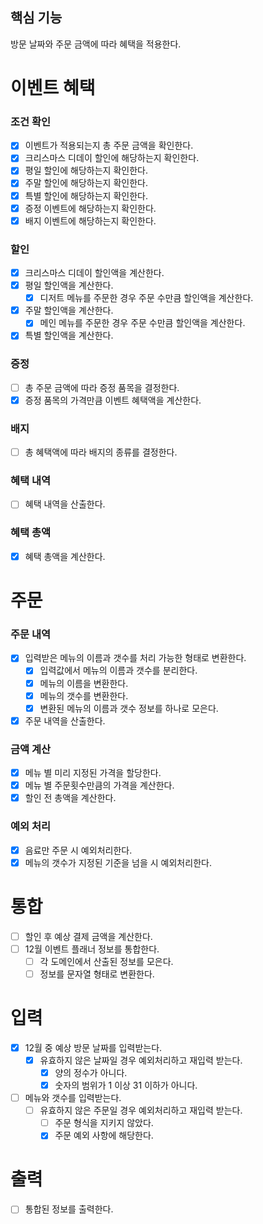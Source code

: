 ## 핵심 기능
방문 날짜와 주문 금액에 따라 혜택을 적용한다.

# 이벤트 혜택
### 조건 확인
- [x] 이벤트가 적용되는지 총 주문 금액을 확인한다.
- [x] 크리스마스 디데이 할인에 해당하는지 확인한다.
- [x] 평일 할인에 해당하는지 확인한다.
- [x] 주말 할인에 해당하는지 확인한다.
- [x] 특별 할인에 해당하는지 확인한다.
- [x] 증정 이벤트에 해당하는지 확인한다.
- [x] 배지 이벤트에 해당하는지 확인한다.

### 할인
- [x] 크리스마스 디데이 할인액을 계산한다.
- [x] 평일 할인액을 계산한다.
  - [x] 디저트 메뉴를 주문한 경우 주문 수만큼 할인액을 계산한다.
- [x] 주말 할인액을 계산한다.
  - [x] 메인 메뉴를 주문한 경우 주문 수만큼 할인액을 계산한다.
- [x] 특별 할인액을 계산한다.

### 증정
- [ ] 총 주문 금액에 따라 증정 품목을 결정한다.
- [x] 증정 품목의 가격만큼 이벤트 혜택액을 계산한다.

### 배지
- [ ] 총 혜택액에 따라 배지의 종류를 결정한다.

### 혜택 내역
- [ ] 혜택 내역을 산출한다.

### 혜택 총액
- [x] 혜택 총액을 계산한다.

# 주문
### 주문 내역
- [x] 입력받은 메뉴의 이름과 갯수를 처리 가능한 형태로 변환한다.
  - [x] 입력값에서 메뉴의 이름과 갯수를 분리한다.
  - [x] 메뉴의 이름을 변환한다.
  - [x] 메뉴의 갯수를 변환한다.
  - [x] 변환된 메뉴의 이름과 갯수 정보를 하나로 모은다.
- [x] 주문 내역을 산출한다.

### 금액 계산
- [x] 메뉴 별 미리 지정된 가격을 할당한다.
- [x] 메뉴 별 주문횟수만큼의 가격을 계산한다.
- [x] 할인 전 총액을 계산한다.

### 예외 처리
- [x] 음료만 주문 시 예외처리한다.
- [x] 메뉴의 갯수가 지정된 기준을 넘을 시 예외처리한다.

# 통합
- [ ] 할인 후 예상 결제 금액을 계산한다.
- [ ] 12월 이벤트 플래너 정보를 통합한다.
  - [ ] 각 도메인에서 산출된 정보를 모은다.
  - [ ] 정보를 문자열 형태로 변환한다.

# 입력
- [x] 12월 중 예상 방문 날짜를 입력받는다.
  - [x] 유효하지 않은 날짜일 경우 예외처리하고 재입력 받는다.
    - [x] 양의 정수가 아니다.
    - [x] 숫자의 범위가 1 이상 31 이하가 아니다.
- [ ] 메뉴와 갯수를 입력받는다.
  - [ ] 유효하지 않은 주문일 경우 예외처리하고 재입력 받는다.
    - [ ] 주문 형식을 지키지 않았다.
    - [x] 주문 예외 사항에 해당한다.

# 출력
- [ ] 통합된 정보를 출력한다.